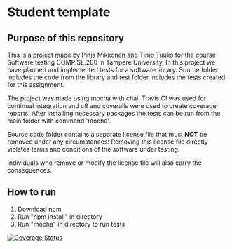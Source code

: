 # Student template

## Purpose of this repository

This is a project made by Pinja Mikkonen and Timo Tuulio for the course Software testing COMP.SE.200 in Tampere University. In this project we have planned and implemented tests for a software library. Source folder includes the code from the library and test folder includes the tests created for this assignment.

The project was made using mocha with chai. Travis CI was used for continual integration and c8 and coveralls were used to create coverage reports. After installing necessary packages the tests can be run from the main folder with command 'mocha'.


Source code folder contains a separate license file that must **NOT** be removed under any circumstances!
Removing this license file directly violates terms and conditions of the software under testing.

Individuals who remove or modify the license file will also carry the consequences.

## How to run

1. Download npm
2. Run "npm install" in directory
3. Run "mocha" in directory to run tests

[![Coverage Status](https://coveralls.io/repos/github/pinjamikkonen/testing_phase2/badge.svg?branch=master)](https://coveralls.io/github/pinjamikkonen/testing_phase2?branch=master)
